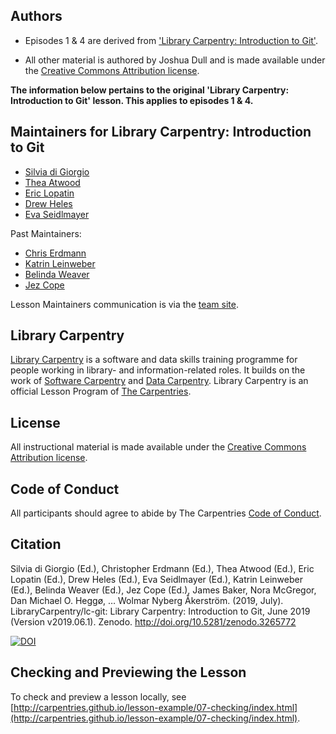 ## Authors 

* Episodes 1 & 4 are derived from ['Library Carpentry: Introduction to Git'](https://librarycarpentry.org/lc-git/). 

* All other material is authored by Joshua Dull and is made available under the [Creative Commons Attribution license](https://joshuadull.github.io/GitHub-Desktop/LICENSE.html). 

**The information below pertains to the original 'Library Carpentry: Introduction to Git' lesson. This applies to episodes 1 & 4.**

## Maintainers for Library Carpentry: Introduction to Git

- [Silvia di Giorgio](https://twitter.com/digiorgiosilvia )
- [Thea Atwood](https://github.com/tpatwood)
- [Eric Lopatin](https://github.com/elopatin-uc3)
- [Drew Heles](https://github.com/dheles)
- [Eva Seidlmayer](https://github.com/EvaSeidlmayer)

Past Maintainers: 

- [Chris Erdmann](https://github.com/libcce)
- [Katrin Leinweber](https://github.com/katrinleinweber)
- [Belinda Weaver](https://github.com/weaverbel)
- [Jez Cope](https://github.com/jezcope)

Lesson Maintainers communication is via the [team site](https://github.com/orgs/LibraryCarpentry/teams/lc-git-maintainers).

## Library Carpentry

[Library Carpentry](https://librarycarpentry.org) is a software and data skills training programme for people working in library- and information-related roles. It builds on the work of [Software Carpentry](http://software-carpentry.org/) and [Data Carpentry](http://www.datacarpentry.org/). Library Carpentry is an official Lesson Program of [The Carpentries](https://carpentries.org/).

## License

All instructional material is made available under the [Creative Commons Attribution
license](https://github.com/LibraryCarpentry/lc-git/blob/gh-pages/LICENSE.md).

## Code of Conduct

All participants should agree to abide by The Carpentries [Code of Conduct](https://docs.carpentries.org/topic_folders/policies/code-of-conduct.html).

## Citation

Silvia di Giorgio (Ed.), Christopher Erdmann (Ed.), Thea Atwood (Ed.), Eric Lopatin (Ed.), Drew Heles (Ed.), Eva Seidlmayer (Ed.), Katrin Leinweber (Ed.), Belinda Weaver (Ed.), Jez Cope (Ed.), James Baker, Nora McGregor, Dan Michael O. Heggø, … Wolmar Nyberg Åkerström. (2019, July). LibraryCarpentry/lc-git: Library Carpentry: Introduction to Git, June 2019 (Version v2019.06.1). Zenodo. http://doi.org/10.5281/zenodo.3265772

[![DOI](https://zenodo.org/badge/DOI/10.5281/zenodo.3265772.svg)](https://doi.org/10.5281/zenodo.3265772)

## Checking and Previewing the Lesson

To check and preview a lesson locally, see [http://carpentries.github.io/lesson-example/07-checking/index.html](http://carpentries.github.io/lesson-example/07-checking/index.html).
